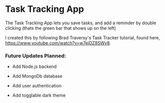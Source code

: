 # Task Tracking App

The Task Tracking App lets you save tasks, and add a reminder by double clicking (thats the green bar that shows up on the left)


I created this by following Brad Traversy's Task Tracker tutorial, found here, https://www.youtube.com/watch?v=w7ejDZ8SWv8.


### Future Updates Planned:

* Add Node.js backend

* Add MongoDb database

* Add user authentication

* Add togglable dark theme
